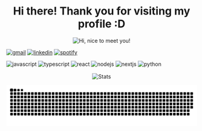 <h1 align="center">Hi there! Thank you for visiting my profile :D</h1>

<p align="center">
  <img src="https://media.giphy.com/media/3Q2hJ4FLN1UvS/giphy.gif" width=500px title="Hi, nice to meet you!">
</p>

<!-- Socials with Links -->

[<img src="https://img.icons8.com/doodle/96/000000/gmail-new.png" width="100" title="gmail">](mailto:lucasduarte.200984@gmail.com)
[<img src="https://img.icons8.com/doodle/96/000000/linkedin-circled.png" width="100" title="linkedin">](https://www.linkedin.com/in/dvarte-dev/)
[<img src="https://img.icons8.com/doodle/96/000000/spotify.png" width="100" title="spotify">](https://open.spotify.com/user/seuspotifyid)

<p align="left"> 
  <img alt="javascript" src="https://media3.giphy.com/media/ln7z2eWriiQAllfVcn/200w.webp" width="100" title="javascript">
  <img alt="typescript" src="https://cdn.jsdelivr.net/gh/devicons/devicon/icons/typescript/typescript-original.svg" width="100" title="typescript">
  <img alt="react" src="https://cdn.jsdelivr.net/gh/devicons/devicon/icons/react/react-original.svg" width="100" title="react">
  <img alt="nodejs" src="https://cdn.jsdelivr.net/gh/devicons/devicon/icons/nodejs/nodejs-original.svg" width="100" title="nodejs">
  <img alt="nextjs" src="https://cdn.jsdelivr.net/gh/devicons/devicon/icons/nextjs/nextjs-original.svg" width="100" title="nextjs">
  <img alt="python" src="https://i.giphy.com/media/LMt9638dO8dftAjtco/200.webp" width="100" title="python">
</p>

<p align="center">
<img align="center" alt="Stats" src="https://github-readme-stats.vercel.app/api?username=lucasduarte-xipp&show_icons=true&theme=dark&hide=issues&hide_border=true&hide_title=true&count_private=true">
</p>

![github contribution grid snake animation](https://github.com/dvarte-dev/dvarte-dev/blob/output/github-contribution-grid-snake-dark.svg)
